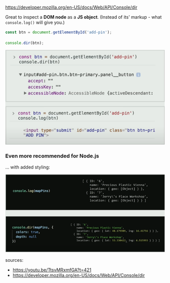 https://developer.mozilla.org/en-US/docs/Web/API/Console/dir

Great to inspect a **DOM node** as a **JS object**. 
(Instead of its' markup - what `console.log()` will give you.)

```js
const btn = document.getElementById('add-pin');

console.dir(btn);
```

![example for console.dir()](/images/example_for_console.dir().png)

### Even more recommended for Node.js
... with added styling:

![example for console.dir() in Node.js](/images/example_for_console.dir()_in_Node.png)

sources:
- https://youtu.be/TtsvMRxmfGA?t=421
- https://developer.mozilla.org/en-US/docs/Web/API/Console/dir